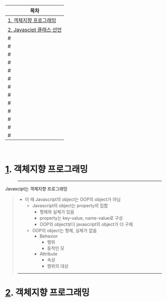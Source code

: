 | <a id="a1"></a>목차                                          |
| ------------------------------------------------------------ |
| [1. 객체지향 프로그래밍](#1)<br/>                                  |
| [2. Javascipt 클래스 선언](#2)<br/>                                    |
#| [3. 클래스의 작성기준](#3)<br/>                              |
#| [4. Constructor](#4)<br/>                                    |
#| [5. getter / setter, static메소드, 호이스팅](#5)<br/>        |
#| [6. 상속](#6)<br/>                                           |
#| [7. Super 키워드, constructor 호출](#7)<br/>                 |
#| [8. Built-in 오브젝트 상속, Object 상속, Image 오브젝트 상속, Audio 오브젝트 상속](#8)<br/> |
#| [9. this 참조, Generator](#9)<br/>                           |
#| [10. Proxy](#10)                                             |
#| [11. Proxy 논리](#11)                                        |
#| [12. handler, trap](#12)                                     |
#| [13. Proxy 인스턴스 생성](#13)                               |
#| [14. Proxy set trap](#14)                                    |
#| [15. Proxy get trap](#15)                                    |

<br/>

# <a id="1"></a>[1](#a1). 객체지향 프로그래밍
> ---
Javascipt는 객체지향 프로그래밍
> - 이 때 Javascript의 object는 OOP의 object가 아님
>	- Javascript의 object는 property의 집합
>		- 형체와 실체가 있음
>		- property는 key-value, name-value로 구성
>		- OOP의 object보다 javascript의 object가 더 구체
>	- OOP의 object는 형체, 실체가 없음
>		- Behavior
>			- 행위
>			- 동적인 모
>		- Attribute
>			- 속성
>			- 행위의 대상
> ---
# <a id="2"></a>[2](#a1). 객체지향 프로그래밍

